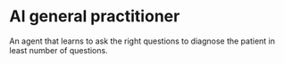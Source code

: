 # AI general practitioner   
An agent that learns to ask the right questions to diagnose the patient in least number of questions.
